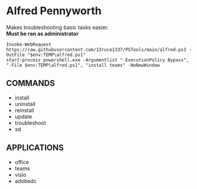# Alfred Pennyworth
Makes troubleshooting basic tasks easier.\
**Must be ran as administrator**

`Invoke-WebRequest https://raw.githubusercontent.com/13ruce1337/PSTools/main/alfred.ps1 -OutFile "$env:TEMP\alfred.ps1"`\
`start-process powershell.exe -Argumentlist "-ExecutionPolicy Bypass", "-File $env:TEMP\alfred.ps1", "install teams" -NoNewWindow`

## COMMANDS
- install
- uninstall
- reinstall
- update
- troubleshoot
- sd
## APPLICATIONS
- office
- teams
- visio
- adobedc
